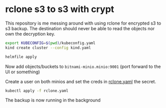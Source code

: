 # rclone s3 to s3 with crypt

This repository is me messing around with using rclone for encrypted s3 to s3 backup. The destination should never be able to read the objects nor own the decryption key.

```sh
export KUBECONFIG=$(pwd)/kubeconfig.yaml
kind create cluster --config kind.yaml
```

```sh
helmfile apply
```

Now add objects/buckets to `bitnami-minio.minio:9001` (port forward to the UI or something)

Create a user on both minios and set the creds in [rclone.yaml](./rclone.yaml) the secret.

```sh
kubectl apply -f rclone.yaml
```

The backup is now running in the background
